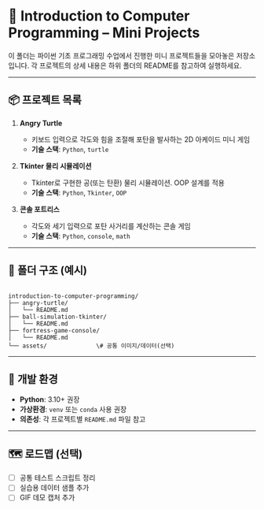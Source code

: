 # 🐍 Introduction to Computer Programming – Mini Projects

이 폴더는 파이썬 기초 프로그래밍 수업에서 진행한 미니 프로젝트들을 모아놓은 저장소입니다. 각 프로젝트의 상세 내용은 하위 폴더의 README를 참고하여 실행하세요.

---

## 📦 프로젝트 목록

1.  **Angry Turtle**
    -   키보드 입력으로 각도와 힘을 조절해 포탄을 발사하는 2D 아케이드 미니 게임
    -   **기술 스택**: `Python`, `turtle`

2.  **Tkinter 물리 시뮬레이션**
    -   Tkinter로 구현한 공(또는 탄환) 물리 시뮬레이션. OOP 설계를 적용
    -   **기술 스택**: `Python`, `Tkinter`, `OOP`

3.  **콘솔 포트리스**
    -   각도와 세기 입력으로 포탄 사거리를 계산하는 콘솔 게임
    -   **기술 스택**: `Python`, `console`, `math`

---

## 📁 폴더 구조 (예시)

```

introduction-to-computer-programming/
├── angry-turtle/
│   └── README.md
├── ball-simulation-tkinter/
│   └── README.md
├── fortress-game-console/
│   └── README.md
└── assets/              \# 공통 이미지/데이터(선택)

```

---

## 🔧 개발 환경

-   **Python**: 3.10+ 권장
-   **가상환경**: `venv` 또는 `conda` 사용 권장
-   **의존성**: 각 프로젝트별 `README.md` 파일 참고

---

## 🗺️ 로드맵 (선택)

-   [ ] 공통 테스트 스크립트 정리
-   [ ] 실습용 데이터 샘플 추가
-   [ ] GIF 데모 캡처 추가
